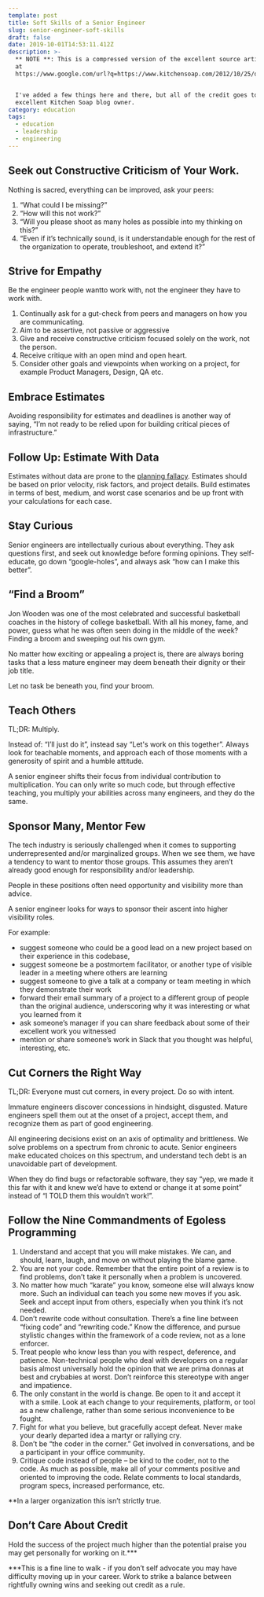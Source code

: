 ```yaml
---
template: post
title: Soft Skills of a Senior Engineer
slug: senior-engineer-soft-skills
draft: false
date: 2019-10-01T14:53:11.412Z
description: >-
  ** NOTE **: This is a compressed version of the excellent source article found
  at
  https://www.google.com/url?q=https://www.kitchensoap.com/2012/10/25/on-being-a-senior-engineer/&amp;sa=D&amp;ust=1569945282607000


  I've added a few things here and there, but all of the credit goes to the
  excellent Kitchen Soap blog owner.
category: education
tags:
  - education
  - leadership
  - engineering
---
```

## <span>Seek out Constructive Criticism of Your Work</span><span>.</span>

<span class="c9">Nothing is sacred, everything can be improved, ask your peers:</span>

1.  <span class="c2">“What could I be missing?”</span>
2.  <span class="c2">“How will this not work?”</span>
3.  <span class="c2">“Will you please shoot as many holes as possible into my thinking on this?”</span>
4.  <span class="c2">“Even if it’s technically sound, is it understandable enough for the rest of the organization to operate, troubleshoot, and extend it?”</span>

## <span>Strive for</span> <span>E</span><span class="c22 c23">mpathy</span>

<span class="c20">Be the engineer people</span> <span class="c1">want</span><span class="c20">to work with, not the engineer they</span> <span class="c1">have</span><span class="c5 c11"> to work with.</span>

<span class="c5 c11"></span>

1.  <span class="c22 c20 c27">Continually ask for a gut-check from peers and managers on how you are communicating.</span>
2.  <span class="c22 c20 c27">Aim to be assertive, not passive or aggressive</span>
3.  <span class="c22 c20 c27">Give and receive constructive criticism focused solely on the work, not the person.</span>
4.  <span class="c22 c20 c27">Receive critique with an open mind and open heart.</span>
5.  <span class="c9">Consider other goals and viewpoints when working on a project, for example Product Managers, Design, QA etc.</span>

<span class="c22 c18 c25"></span>

## <span>Embrace</span> <span>E</span><span class="c22 c23">stimates</span>

<span class="c9">Avoiding responsibility for estimates and deadlines is another way of saying, “I’m not ready to be relied upon for building critical pieces of infrastructure.”</span>

<span class="c2"></span>

## <span class="c22 c23">Follow Up: Estimate With Data</span>

<span>Estimates without data are prone to the</span> <span class="c21 c33">[planning fallacy](https://www.google.com/url?q=https://en.wikipedia.org/wiki/Planning_fallacy&sa=D&ust=1569945282610000)</span><span>. Estimates should be based on prior velocity, risk factors, and project details. Build estimates in terms of best, medium, and worst case scenarios and be up front with your calculations for each case.</span>

## <span class="c5 c13">Stay Curious</span>

<span class="c20">Senior engineers are intellectually curious about</span> <span class="c18">everything</span><span class="c22 c20 c27">. They ask questions first, and seek out knowledge before forming opinions. They self-educate, go down “google-holes”, and always ask “how can I make this better”.</span>

## <span class="c22 c23">“Find a Broom”</span>

<span class="c5 c8">Jon Wooden was one of the most celebrated and successful basketball coaches in the history of college basketball. With all his money, fame, and power, guess what he was often seen doing in the middle of the week? Finding a broom and sweeping out his own gym.</span>

<span class="c22 c24"></span>

<span class="c22 c24">No matter how exciting or appealing a project is, there are always boring tasks that a less mature engineer may deem beneath their dignity or their job title.</span>

<span class="c5 c8"></span>

<span>Let no task be beneath you,</span> <span class="c5 c10">find your broom.</span>

## <span class="c5 c13">Teach Others</span>

<span class="c5 c10">TL;DR: Multiply.</span>

<span class="c5 c10"></span>

<span class="c2">Instead of: “I’ll just do it”, instead say “Let's work on this together”. Always look for teachable moments, and approach each of those moments with a generosity of spirit and a humble attitude.</span>

<span class="c2"></span>

<span class="c9">A senior engineer shifts their focus from individual contribution to</span> <span class="c0">multiplication.</span><span class="c2"> You can only write so much code, but through effective teaching, you multiply your abilities across many engineers, and they do the same.</span>

## <span class="c22 c23">Sponsor Many, Mentor Few</span>

<span class="c2">The tech industry is seriously challenged when it comes to supporting underrepresented and/or marginalized groups. When we see them, we have a tendency to want to mentor those groups. This assumes they aren’t already good enough for responsibility and/or leadership.</span>

<span class="c2"></span>

<span class="c2">People in these positions often need opportunity and visibility more than advice.</span>

<span class="c2"></span>

<span class="c2">A senior engineer looks for ways to sponsor their ascent into higher visibility roles.</span>

<span class="c2"></span>

<span class="c2">For example:</span>

*   <span class="c2">suggest someone who could be a good lead on a new project based on their experience in this codebase,</span>
*   <span class="c2">suggest someone be a postmortem facilitator, or another type of visible leader in a meeting where others are learning</span>
*   <span class="c2">suggest someone to give a talk at a company or team meeting in which they demonstrate their work</span>
*   <span class="c2">forward their email summary of a project to a different group of people than the original audience, underscoring why it was interesting or what you learned from it</span>
*   <span class="c2">ask someone’s manager if you can share feedback about some of their excellent work you witnessed</span>
*   <span class="c2">mention or share someone’s work in Slack that you thought was helpful, interesting, etc.</span>

## <span class="c5 c13">Cut Corners the Right Way</span>

<span class="c0">TL;DR</span><span class="c9">:</span> <span class="c5 c0">Everyone must cut corners, in every project. Do so with intent.</span>

<span class="c5 c0"></span>

<span class="c2">Immature engineers discover concessions in hindsight, disgusted. Mature engineers spell them out at the onset of a project, accept them, and recognize them as part of good engineering.</span>

<span class="c2"></span>

<span class="c2">All engineering decisions exist on an axis of optimality and brittleness. We solve problems on a spectrum from chronic to acute. Senior engineers make educated choices on this spectrum, and understand tech debt is an unavoidable part of development.</span>

<span class="c2"></span>

<span class="c2">When they do find bugs or refactorable software, they say “yep, we made it this far with it and knew we’d have to extend or change it at some point” instead of “I TOLD them this wouldn’t work!”.</span>

## <span class="c22 c23">Follow the Nine Commandments of Egoless Programming</span>

1.  <span class="c1">Understand and accept that you will make mistakes.</span><span class="c5 c11"> We can, and should, learn, laugh, and move on without playing the blame game.</span>
2.  <span class="c1">You are not your code.</span><span class="c20"> Remember that the entire point of a review is to find problems, don’t take it personally when a problem is uncovered.</span>
3.  <span class="c1">No matter how much “karate” you know, someone else will always know more.</span><span class="c22 c20 c27"> Such an individual can teach you some new moves if you ask. Seek and accept input from others, especially when you think it’s not needed.</span>
4.  <span class="c1">Don’t rewrite code without consultation.</span> <span class="c5 c11">There’s a fine line between “fixing code” and “rewriting code.” Know the difference, and pursue stylistic changes within the framework of a code review, not as a lone enforcer.</span>
5.  <span class="c1">Treat people who know less than you with respect, deference, and patience.</span> <span class="c5 c11">Non-technical people who deal with developers on a regular basis almost universally hold the opinion that we are prima donnas at best and crybabies at worst. Don’t reinforce this stereotype with anger and impatience.</span>
6.  <span class="c1">The only constant in the world is change.</span><span class="c20"> Be open to it and accept it with a smile. Look at each change to your requirements, platform, or tool as a new challenge, rather than some serious inconvenience to be fought.</span>
7.  <span class="c1">Fight for what you believe, but gracefully accept defeat.</span><span class="c5 c11"> Never make your dearly departed idea a martyr or rallying cry.</span>
8.  <span class="c1">Don’t be “the coder in the corner.”</span><span class="c22 c20 c27"> Get involved in conversations, and be a participant in your office community.</span>
9.  <span class="c1">Critique code instead of people – be kind to the coder, not to the code.</span><span class="c5 c11"> As much as possible, make all of your comments positive and oriented to improving the code. Relate comments to local standards, program specs, increased performance, etc.</span>

<span class="c1">**In a larger organization this isn’t strictly true.</span>

## <span class="c22 c23">Don’t Care About Credit</span>

<span class="c9">Hold the success of the project much higher than the potential praise you may get personally for working on it</span><span class="c2">.***</span>

<span class="c2"></span>

<span class="c9">***This is a fine line to walk - if you don’t self advocate you may have difficulty moving up in your career. Work to strike a balance between rightfully owning wins and seeking out credit as a rule.</span>

<span class="c22 c24"></span>
